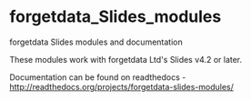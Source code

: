 # forgetdata_Slides_modules
forgetdata Slides modules and documentation

These modules work with forgetdata Ltd's Slides v4.2 or later.

Documentation can be found on readthedocs - http://readthedocs.org/projects/forgetdata-slides-modules/


